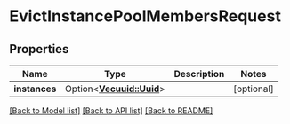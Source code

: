 # EvictInstancePoolMembersRequest

## Properties

Name | Type | Description | Notes
------------ | ------------- | ------------- | -------------
**instances** | Option<[**Vec<uuid::Uuid>**](uuid::Uuid.md)> |  | [optional]

[[Back to Model list]](../README.md#documentation-for-models) [[Back to API list]](../README.md#documentation-for-api-endpoints) [[Back to README]](../README.md)


